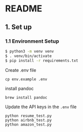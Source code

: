 # README
## 1. Set up
### 1.1 Environment Setup
```bash
$ python3 -m venv venv
$ . venv/bin/activate
$ pip install -r requirements.txt
```

Create .env file

```
cp env.example .env
```

install pandoc
```
brew install pandoc
```

Update the API keys in the `.env` file

```
python resume_test.py
python airbnb_test.py
python amazon_test.py
```